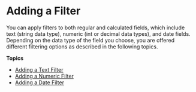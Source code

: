 # Adding a Filter<a name="add-a-filter-data-prep"></a>

You can apply filters to both regular and calculated fields, which include text \(string data type\), numeric \(int or decimal data types\), and date fields\. Depending on the data type of the field you choose, you are offered different filtering options as described in the following topics\.

**Topics**
+ [Adding a Text Filter](add-a-text-filter-data-prep.md)
+ [Adding a Numeric Filter](add-a-numeric-filter-data-prep.md)
+ [Adding a Date Filter](add-a-date-filter.md)